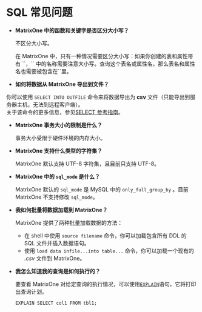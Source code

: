# **SQL 常见问题**

* **MatrixOne 中的函数和关键字是否区分大小写？**

  不区分大小写。

  在 MatrixOne 中，只有一种情况需要区分大小写：如果你创建的表和属性带有 \`\`，\`\` 中的名称需要注意大小写。查询这个表名或属性名，那么表名和属性名也需要被包含在\`\`里。

* **如何将数据从 MatrixOne 导出到文件？**

你可以使用 `SELECT INTO OUTFILE` 命令来将数据导出为 **csv** 文件（只能导出到服务器主机，无法到远程客户端）。  
关于该命令的更多信息，参见[SELECT 参考指南](../Reference/SQL-Reference/Data-Manipulation-Statements/select.md)。

* **MatrixOne 事务大小的限制是什么？**

  事务大小受限于硬件环境的内存大小。

* **MatrixOne 支持什么类型的字符集？**

  MatrixOne 默认支持 UTF-8 字符集，且目前只支持 UTF-8。

* **MatrixOne 中的 `sql_mode` 是什么？**

  MatrixOne 默认的 `sql_mode` 是 MySQL 中的 `only_full_group_by` 。目前 MatrixOne 不支持修改 `sql_mode`。

* **我如何批量将数据加载到 MatrixOne？**

  MatrixOne 提供了两种批量加载数据的方法：
  - 在 shell 中使用 `source filename` 命令，你可以加载包含所有 DDL 的 SQL 文件并插入数据语句。
  - 使用 `load data infile...into table...` 命令，你可以加载一个现有的 *.csv* 文件到 MatrixOne。

* **我怎么知道我的查询是如何执行的？**

  要查看 MatrixOne 对给定查询的执行情况，可以使用[`EXPLAIN`](../Reference/SQL-Reference/Explain/explain/)语句，它将打印出查询计划。

  ```
  EXPLAIN SELECT col1 FROM tbl1;
  ```
